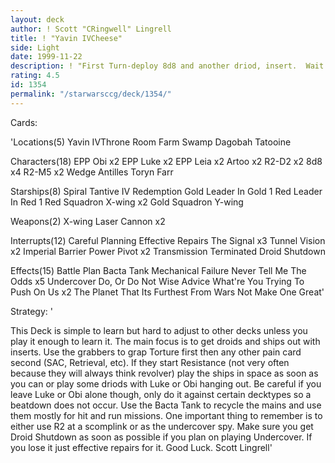 ```yaml
---
layout: deck
author: ! Scott "CRingwell" Lingrell
title: ! "Yavin IVCheese"
side: Light
date: 1999-11-22
description: ! "First Turn-deploy 8d8 and another driod, insert.  Wait for them to do something then deploy the EPP Squads to stop resistance or deploy the space fleet to hold the air.  Deck has been changed even though it had a 8-2 record at DCon in the Wildcard, Invita"
rating: 4.5
id: 1354
permalink: "/starwarsccg/deck/1354/"
---
```

Cards: 

'Locations(5)
Yavin IVThrone Room
Farm
Swamp
Dagobah
Tatooine

Characters(18)
EPP Obi x2
EPP Luke x2
EPP Leia x2
Artoo x2
R2-D2 x2
8d8 x4
R2-M5 x2
Wedge Antilles
Toryn Farr

Starships(8)
Spiral
Tantive IV
Redemption
Gold Leader In Gold 1
Red Leader In Red 1
Red Squadron X-wing x2
Gold Squadron Y-wing

Weapons(2)
X-wing Laser Cannon x2

Interrupts(12)
Careful Planning
Effective Repairs
The Signal x3
Tunnel Vision x2
Imperial Barrier
Power Pivot x2
Transmission Terminated
Droid Shutdown

Effects(15)
Battle Plan
Bacta Tank
Mechanical Failure
Never Tell Me The Odds x5
Undercover
Do, Or Do Not
Wise Advice
What're You Trying To Push On Us x2
The Planet That Its Furthest From
Wars Not Make One Great'

Strategy: '

This Deck is simple to learn but hard to adjust to other decks unless you play it enough to learn it.  The main focus is to get droids and ships out with inserts.  Use the grabbers to grap Torture first then any other pain card second (SAC, Retrieval, etc).  If they start Resistance (not very often because they will always think revolver) play the ships in space as soon as you can or play some driods with Luke or Obi hanging out.  Be careful if you leave Luke or Obi alone though, only do it against certain decktypes so a beatdown does not occur.  Use the Bacta Tank to recycle the mains and use them mostly for hit and run missions.  One important thing to remember is to either use R2 at a scomplink or as the undercover spy.  Make sure you get Droid Shutdown as soon as possible if you plan on playing Undercover.  If you lose it just effective repairs for it.  Good Luck.  Scott Lingrell'
